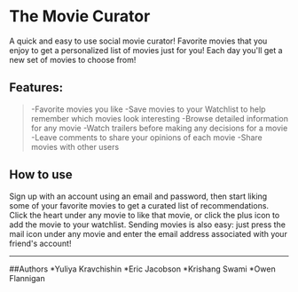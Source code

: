 # The Movie Curator
A quick and easy to use social movie curator! Favorite movies that you enjoy to get a personalized list of movies just for you! Each day you'll get a new set of movies to choose from!

## Features:
>-Favorite movies you like
>-Save movies to your Watchlist to help remember which movies look interesting
>-Browse detailed information for any movie
>-Watch trailers before making any decisions for a movie
>-Leave comments to share your opinions of each movie
>-Share movies with other users

## How to use
Sign up with an account using an email and password, then start liking some of your favorite movies to get a curated list of recommendations. Click the heart under any movie to like that movie, or click the plus icon to add the movie to your watchlist. Sending movies is also easy: just press the mail icon under any movie and enter the email address associated with your friend's account!

- - - -

##Authors
*Yuliya Kravchishin
*Eric Jacobson
*Krishang Swami
*Owen Flannigan